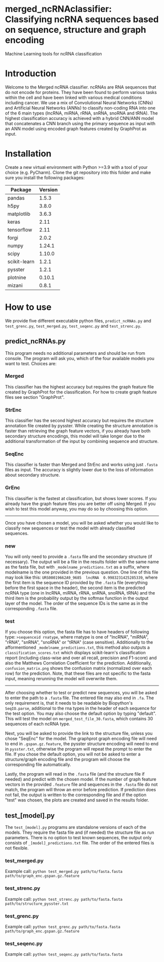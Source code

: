 # merged_ncRNAclassifier: Classifying ncRNA sequences based on sequence, structure and graph encoding
Machine Learning tools for ncRNA classification 

# Introduction

Welcome to the Merged ncRNA classifier. ncRNAs are RNA sequences that do not encode for proteins.
They have been found to perform various tasks within the cell and have been linked with various medical conditions
including cancer. We use a mix of Convolutional Neural Networks (CNNs) and Artificial Neural Networks (ANNs) to classify
non-coding RNA into one of the 6 main types (lncRNA, miRNA, rRNA, snRNA, snoRNA and tRNA). The highest 
classification accuracy is achieved with a hybrid CNN/ANN model that concatenates a CNN branch using the primary
sequence as input with an ANN model using encoded graph features created by GraphProt as input.

# Installation

Create a new virtual environment with Python >=3.9 with a tool of your choice (e.g. PyCharm). Clone the git repository into this folder and make sure you install the following packages:

|Package|Version|
|---|---|
|pandas   |1.5.3   |
|h5py   |3.8.0   |
|matplotlib   |3.6.3   |
|keras   |2.11   |
|tensorflow   |2.11   |
|forgi   |2.0.2   |
|numpy   |1.24.1   |
|scipy   |1.10.0   |
|scikit-learn   |1.2.1   |
|pysster   |1.2.1   |
|plotnine   |0.10.1   |
|mizani   |0.8.1   |

# How to use

We provide five different executable python files, `predict_ncRNAs.py` and `test_grenc.py`, `test_merged.py`, `test_seqenc.py` and `test_strenc.py`. 

## predict_ncRNAs.py
This program needs no additional parameters and should be run from console. The program will ask you, which of the four available models you want to test. Choices are:
### Merged
This classifier has the highest accuracy but requires the graph feature file created by GraphProt for the classification. For how to create graph feature files see section "GraphProt".
### StrEnc
This classifier has the second highest accuracy but requires the structure annotation file created by pysster. While creating the structure annotation is faster than retrieving the graph feature vectors, if you already have both secondary structure encodings, this model will take longer due to the additional transformation of the input by combining sequence and structure. 
### SeqEnc
This classifier is faster than Merged and StrEnc and works using just `.fasta` files as input. The accuracy is slightly lower due to the loss of information about secondary structure. 
### GrEnc
This classifier is the fastest at classification, but shows lower scores. If you already have the graph feature files you are better off using Merged. If you wish to test this model anyway, you may do so by choosing this option.

---

Once you have chosen a model, you will be asked whether you would like to classify new sequences or test the model with already classified sequences. 
### new
You will only need to provide a `.fasta` file and the secondary structure (if necessary). The output will be a file in the results folder with the same name as the fasta file, but with `_modelname_predictions.txt` as a suffix, where modelname is the one provided in the previous question. One line of this file may look like this: `URS00019662A9_9685	lncRNA	0.9983231425285339`, where the first item is the sequence ID provided by the `.fasta` file (everything before the first space in the header), the second item is the predicted ncRNA type (one in lncRNA, miRNA, rRNA, snRNA, snoRNA, tRNA) and the third item is the probability output by the softmax function in the output layer of the model. The order of the sequence IDs is the same as in the corresponding `.fasta` file.

### test
If you choose this option, the fasta file has to have headers of following type: `>sequenceid rnatype`, where rnatype is one of "lncRNA", "miRNA", "rRNA", "snRNA", "snoRNA" or "tRNA" (case sensitive). Additionally to the afformentioned `_modelname_predictions.txt`, this method also outputs a `classification_scores.txt` which displays scikit-learn's classification report (including class-wise and over all recall, precision and F1-score) and also the Matthews Correlation Coefficient for the prediction. Additionally, `confusion_matrix.png` shows the confusion matrix (normalized over each row) for the prediction. Note, that these files are not specific to the fasta input, meaning rerunning the model will overwrite them. 

---

After choosing whether to test or predict new sequences, you will be asked to enter the path to a `.fasta` file. The entered file may also end in `.fa`. The only requirement is, that it needs to be readable by Biopython's `SeqIO.parse`, additional to the rna types in the header of each sequence for the test option. You may also choose the default option by typing "default". This will test the model on `merged_test_file_30.fasta`, which contains 30 sequences of each ncRNA type. 

Next, you will be asked to provide the link to the structure file, unless you chose "SeqEnc" for the model. The graphprot graph encoding file will need to end in `.gspan.gz.feature`, the pysster structure encoding will need to end in `pysster.txt`, otherwise the program will repeat the prompt to enter the file. If you chose the default option, you will not be asked to enter a structure/graph encoding file and the program will choose the corresponding file automatically. 

Lastly, the program will read in the `.fasta` file (and the structure file if needed) and predict with the chosen model. If the number of graph feature vectors in the provided `.feature` file and sequences in the `.fasta` file do not match, the program will throw an error before prediction. If prediction does not fail, the output is written to the corresponding file and if the option "test" was chosen, the plots are created and saved in the results folder.

## test_[model].py
The `test_[model].py` programs are standalone versions of each of the models. They require the fasta file and (if needed) the structure file as run parameters. There is no option to test known sequences, the output only consists of `_[model]_predictions.txt` file. The order of the entered files is not flexible. 

### test_merged.py
Example call: `python test_merged.py path/to/fasta.fasta path/to/graph_enc.gspan.gz.feature`

### test_strenc.py
Example call: `python test_strenc.py path/to/fasta.fasta path/to/structure_pysster.txt`

### test_grenc.py
Example call: `python test_grenc.py path/to/fasta.fasta path/to/graph_enc.gspan.gz.feature`

### test_seqenc.py
Example call: `python test_seqenc.py path/to/fasta.fasta`
